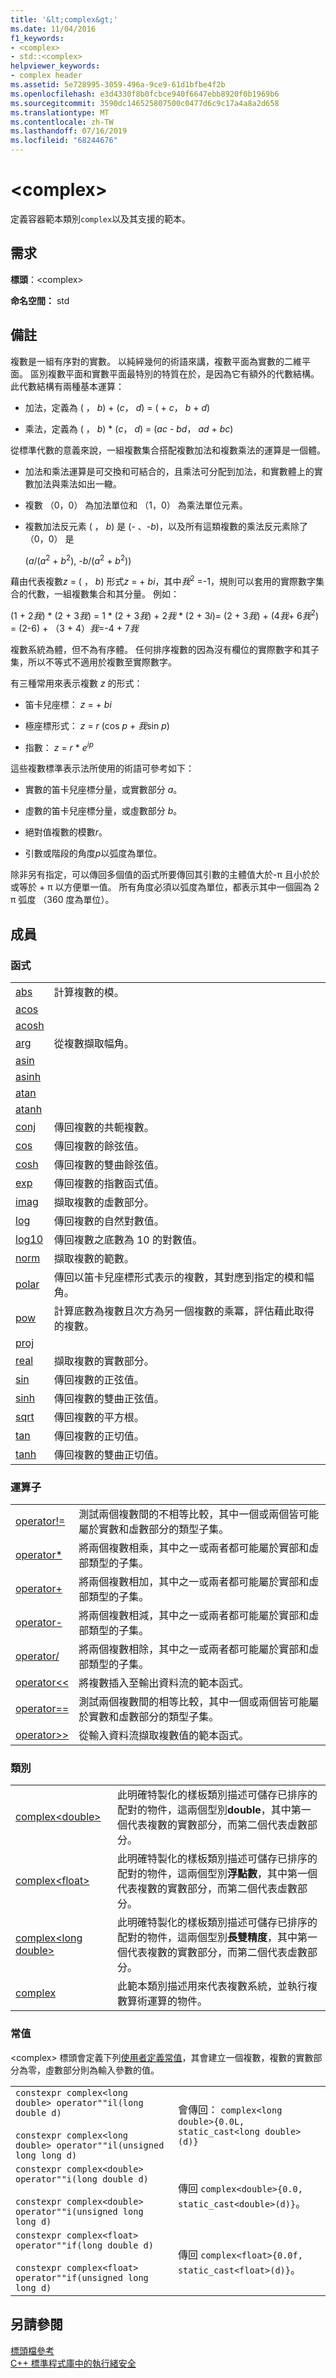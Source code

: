 ```yaml
---
title: '&lt;complex&gt;'
ms.date: 11/04/2016
f1_keywords:
- <complex>
- std::<complex>
helpviewer_keywords:
- complex header
ms.assetid: 5e728995-3059-496a-9ce9-61d1bfbe4f2b
ms.openlocfilehash: e3d4330f8b0fcbce940f6647ebb8920f0b1969b6
ms.sourcegitcommit: 3590dc146525807500c0477d6c9c17a4a8a2d658
ms.translationtype: MT
ms.contentlocale: zh-TW
ms.lasthandoff: 07/16/2019
ms.locfileid: "68244676"
---
```

# <a name="ltcomplexgt"></a>&lt;complex&gt;

定義容器範本類別`complex`以及其支援的範本。

## <a name="requirements"></a>需求

**標頭**：\<complex>

**命名空間：** std

## <a name="remarks"></a>備註

複數是一組有序對的實數。 以純綷幾何的術語來講，複數平面為實數的二維平面。 區別複數平面和實數平面最特別的特質在於，是因為它有額外的代數結構。 此代數結構有兩種基本運算：

- 加法，定義為 (  ， *b*) + (*c*， *d*) = (   + *c*， *b* + *d*)

- 乘法，定義為 (  ， *b*) \* (*c*， *d*) = (*ac*  -  *bd*， *ad* + *bc*)

從標準代數的意義來說，一組複數集合搭配複數加法和複數乘法的運算是一個體。

- 加法和乘法運算是可交換和可結合的，且乘法可分配到加法，和實數體上的實數加法與乘法如出一轍。

- 複數 （0，0） 為加法單位和 （1，0） 為乘法單位元素。

- 複數加法反元素 (  ， *b*) 是 (-  、-*b*)，以及所有這類複數的乘法反元素除了 （0，0） 是

   (*a*/(*a*<sup>2</sup> + *b*<sup>2</sup>), -*b*/(*a*<sup>2</sup> + *b*<sup>2</sup>))

藉由代表複數*z* = (  ， *b*) 形式*z* =    + *bi*，其中*我*<sup>2</sup> =-1，規則可以套用的實際數字集合的代數，一組複數集合和其分量。 例如：

   (1 + 2*我*) \* (2 + 3*我*) = 1 \* (2 + 3*我*) + 2*我* \* (2 + 3*i*)= (2 + 3*我*) + (4*我*+ 6*我*<sup>2</sup>) = (2-6) + （3 + 4）*我*=-4 + 7*我*

複數系統為體，但不為有序體。 任何排序複數的因為沒有欄位的實際數字和其子集，所以不等式不適用於複數至實際數字。

有三種常用來表示複數 *z* 的形式：

- 笛卡兒座標： *z* =    + *bi*

- 極座標形式： *z* = *r* (cos *p* + *我*sin *p*)

- 指數： *z* = *r* \* *e*<sup>*ip*</sup>

這些複數標準表示法所使用的術語可參考如下：

- 實數的笛卡兒座標分量，或實數部分 *a*。

- 虛數的笛卡兒座標分量，或虛數部分 *b*。

- 絕對值複數的模數*r*。

- 引數或階段的角度*p*以弧度為單位。

除非另有指定，可以傳回多個值的函式所要傳回其引數的主體值大於-π 且小於於或等於 + π 以方便單一值。 所有角度必須以弧度為單位，都表示其中一個圓為 2 π 弧度 （360 度為單位）。

## <a name="members"></a>成員

### <a name="functions"></a>函式

|||
|-|-|
|[abs](../standard-library/complex-functions.md#abs)|計算複數的模。|
|[acos](../standard-library/complex-functions.md#acos)||
|[acosh](../standard-library/complex-functions.md#acosh)||
|[arg](../standard-library/complex-functions.md#arg)|從複數擷取幅角。|
|[asin](../standard-library/complex-functions.md#asin)||
|[asinh](../standard-library/complex-functions.md#asinh)||
|[atan](../standard-library/complex-functions.md#atan)||
|[atanh](../standard-library/complex-functions.md#atanh)||
|[conj](../standard-library/complex-functions.md#conj)|傳回複數的共軛複數。|
|[cos](../standard-library/complex-functions.md#cos)|傳回複數的餘弦值。|
|[cosh](../standard-library/complex-functions.md#cosh)|傳回複數的雙曲餘弦值。|
|[exp](../standard-library/complex-functions.md#exp)|傳回複數的指數函式值。|
|[imag](../standard-library/complex-functions.md#imag)|擷取複數的虛數部分。|
|[log](../standard-library/complex-functions.md#log)|傳回複數的自然對數值。|
|[log10](../standard-library/complex-functions.md#log10)|傳回複數之底數為 10 的對數值。|
|[norm](../standard-library/complex-functions.md#norm)|擷取複數的範數。|
|[polar](../standard-library/complex-functions.md#polar)|傳回以笛卡兒座標形式表示的複數，其對應到指定的模和幅角。|
|[pow](../standard-library/complex-functions.md#pow)|計算底數為複數且次方為另一個複數的乘冪，評估藉此取得的複數。|
|[proj](../standard-library/complex-functions.md#proj)||
|[real](../standard-library/complex-functions.md#real)|擷取複數的實數部分。|
|[sin](../standard-library/complex-functions.md#sin)|傳回複數的正弦值。|
|[sinh](../standard-library/complex-functions.md#sinh)|傳回複數的雙曲正弦值。|
|[sqrt](../standard-library/complex-functions.md#sqrt)|傳回複數的平方根。|
|[tan](../standard-library/complex-functions.md#tan)|傳回複數的正切值。|
|[tanh](../standard-library/complex-functions.md#tanh)|傳回複數的雙曲正切值。|

### <a name="operators"></a>運算子

|||
|-|-|
|[operator!=](../standard-library/complex-operators.md#op_neq)|測試兩個複數間的不相等比較，其中一個或兩個皆可能屬於實數和虛數部分的類型子集。|
|[operator*](../standard-library/complex-operators.md#op_star)|將兩個複數相乘，其中之一或兩者都可能屬於實部和虛部類型的子集。|
|[operator+](../standard-library/complex-operators.md#op_add)|將兩個複數相加，其中之一或兩者都可能屬於實部和虛部類型的子集。|
|[operator-](../standard-library/complex-operators.md#operator-)|將兩個複數相減，其中之一或兩者都可能屬於實部和虛部類型的子集。|
|[operator/](../standard-library/complex-operators.md#op_div)|將兩個複數相除，其中之一或兩者都可能屬於實部和虛部類型的子集。|
|[operator<\<](../standard-library/complex-operators.md#op_lt_lt)|將複數插入至輸出資料流的範本函式。|
|[operator==](../standard-library/complex-operators.md#op_eq_eq)|測試兩個複數間的相等比較，其中一個或兩個皆可能屬於實數和虛數部分的類型子集。|
|[operator>>](../standard-library/complex-operators.md#op_gt_gt)|從輸入資料流擷取複數值的範本函式。|

### <a name="classes"></a>類別

|||
|-|-|
|[complex\<double>](../standard-library/complex-double.md)|此明確特製化的樣板類別描述可儲存已排序的配對的物件，這兩個型別**double**，其中第一個代表複數的實數部分，而第二個代表虛數部分。|
|[complex\<float>](../standard-library/complex-float.md)|此明確特製化的樣板類別描述可儲存已排序的配對的物件，這兩個型別**浮點數**，其中第一個代表複數的實數部分，而第二個代表虛數部分。|
|[complex\<long double>](../standard-library/complex-long-double.md)|此明確特製化的樣板類別描述可儲存已排序的配對的物件，這兩個型別**長雙精度**，其中第一個代表複數的實數部分，而第二個代表虛數部分。|
|[complex](../standard-library/complex-class.md)|此範本類別描述用來代表複數系統，並執行複數算術運算的物件。|

### <a name="literals"></a>常值

\<complex> 標頭會定義下列[使用者定義常值](../cpp/user-defined-literals-cpp.md)，其會建立一個複數，複數的實數部分為零，虛數部分則為輸入參數的值。

|||
|-|-|
|`constexpr complex<long double> operator""il(long double d)`<br /><br /> `constexpr complex<long double> operator""il(unsigned long long d)`|會傳回： `complex<long double>{0.0L, static_cast<long double>(d)}`|
|`constexpr complex<double> operator""i(long double d)`<br /><br /> `constexpr complex<double> operator""i(unsigned long long d)`|傳回 `complex<double>{0.0, static_cast<double>(d)}`。|
|`constexpr complex<float> operator""if(long double d)`<br /><br /> `constexpr complex<float> operator""if(unsigned long long d)`|傳回 `complex<float>{0.0f, static_cast<float>(d)}`。|

## <a name="see-also"></a>另請參閱

[標頭檔參考](../standard-library/cpp-standard-library-header-files.md)<br/>
[C++ 標準程式庫中的執行緒安全](../standard-library/thread-safety-in-the-cpp-standard-library.md)<br/>
